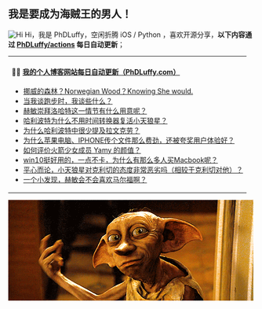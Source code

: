 ## 我是要成为海贼王的男人！

<img src='https://qpluspicture.oss-cn-beijing.aliyuncs.com/6LjjQA/Hi.gif' alt='Hi' width="24"/> Hi，我是 PhDLuffy，空闲折腾 iOS / Python ，喜欢开源分享，**以下内容通过 <a href="https://github.com/PhDLuffy/PhDLuffy/actions" target="_blank">PhDLuffy/actions</a> 每日自动更新**；

<table>
<td>

#### 🤹‍♀️ <a href="https://phdluffy.com/" target="_blank">我的个人博客网站每日自动更新（PhDLuffy.com）</a>

<!-- blog starts -->
* <a href='https://PhDLuffy.github.io/2021/01/14/%E6%8C%AA%E5%A8%81%E7%9A%84%E6%A3%AE%E6%9E%97/' target='_blank'>挪威的森林？Norwegian Wood？Knowing She would.</a>
* <a href='https://PhDLuffy.github.io/2021/01/09/%E5%BD%93%E6%88%91%E8%B0%88%E8%B7%91%E6%AD%A5%E6%97%B6-%E6%88%91%E8%B0%88%E4%BA%9B%E4%BB%80%E4%B9%88/' target='_blank'>当我谈跑步时，我谈些什么？</a>
* <a href='https://PhDLuffy.github.io/2020/12/13/%E8%B5%AB%E6%95%8F%E5%B4%87%E6%8B%9C%E6%B4%9B%E5%93%88%E7%89%B9%E8%BF%99%E4%B8%80%E6%83%85%E8%8A%82%E6%9C%89%E4%BB%80%E4%B9%88%E7%94%A8%E6%84%8F%E5%91%A2/' target='_blank'>赫敏崇拜洛哈特这一情节有什么用意呢？</a>
* <a href='https://PhDLuffy.github.io/2020/09/05/%E5%93%88%E5%88%A9%E6%B3%A2%E7%89%B9%E4%B8%BA%E4%BB%80%E4%B9%88%E4%B8%8D%E7%94%A8%E6%97%B6%E9%97%B4%E8%BD%AC%E6%8D%A2%E5%99%A8%E5%A4%8D%E6%B4%BB%E5%B0%8F%E5%A4%A9%E7%8B%BC%E6%98%9F/' target='_blank'>哈利波特为什么不用时间转换器复活小天狼星？</a>
* <a href='https://PhDLuffy.github.io/2020/08/21/%E4%B8%BA%E4%BB%80%E4%B9%88%E5%93%88%E5%88%A9%E6%B3%A2%E7%89%B9%E4%B8%AD%E5%BE%88%E5%B0%91%E6%8F%90%E5%8F%8A%E6%8B%89%E6%96%87%E5%85%8B%E5%8A%B3/' target='_blank'>为什么哈利波特中很少提及拉文克劳？</a>
* <a href='https://PhDLuffy.github.io/2020/08/19/%E4%B8%BA%E4%BB%80%E4%B9%88%E8%8B%B9%E6%9E%9C%E7%94%B5%E8%84%91-IPHONE%E4%BC%A0%E4%B8%AA%E6%96%87%E4%BB%B6%E9%82%A3%E4%B9%88%E8%B4%B9%E5%8A%B2-%E8%BF%98%E8%A2%AB%E5%A4%B8%E5%A5%96%E7%94%A8%E6%88%B7%E4%BD%93%E9%AA%8C%E5%A5%BD/' target='_blank'>为什么苹果电脑、IPHONE传个文件那么费劲，还被夸奖用户体验好？</a>
* <a href='https://PhDLuffy.github.io/2020/07/31/%E5%A6%82%E4%BD%95%E8%AF%84%E4%BB%B7%E7%81%AB%E7%AE%AD%E5%B0%91%E5%A5%B3%E6%88%90%E5%91%98-Yamy-%E7%9A%84%E9%A2%9C%E5%80%BC/' target='_blank'>如何评价火箭少女成员 Yamy 的颜值？</a>
* <a href='https://PhDLuffy.github.io/2020/06/28/win10%E6%8C%BA%E5%A5%BD%E7%94%A8%E7%9A%84-%E4%B8%80%E7%82%B9%E4%B8%8D%E5%8D%A1-%E4%B8%BA%E4%BB%80%E4%B9%88%E6%9C%89%E9%82%A3%E4%B9%88%E5%A4%9A%E4%BA%BA%E4%B9%B0Macbook%E5%91%A2/' target='_blank'>win10挺好用的，一点不卡，为什么有那么多人买Macbook呢？</a>
* <a href='https://PhDLuffy.github.io/2020/06/25/%E5%B9%B3%E5%BF%83%E8%80%8C%E8%AE%BA-%E5%B0%8F%E5%A4%A9%E7%8B%BC%E6%98%9F%E5%AF%B9%E5%85%8B%E5%88%A9%E5%88%87%E7%9A%84%E6%80%81%E5%BA%A6%E9%9D%9E%E5%B8%B8%E6%81%B6%E5%8A%A3%E5%90%97-%E7%9B%B8%E8%BE%83%E4%BA%8E%E5%85%8B%E5%88%A9%E5%88%87%E5%AF%B9%E4%BB%96/' target='_blank'>平心而论，小天狼星对克利切的态度非常恶劣吗（相较于克利切对他）？</a>
* <a href='https://PhDLuffy.github.io/2020/06/25/%E4%B8%80%E4%B8%AA%E5%B0%8F%E5%8F%91%E7%8E%B0-%E8%B5%AB%E6%95%8F%E4%BC%9A%E4%B8%8D%E4%BC%9A%E5%96%9C%E6%AC%A2%E9%A9%AC%E5%B0%94%E7%A6%8F%E5%95%8A/' target='_blank'>一个小发现，赫敏会不会喜欢马尔福啊？</a>
<!-- blog ends -->

</td>
</table>

![多比点赞手势](https://raw.githubusercontent.com/PhDLuffy/PicGo/master/img/多比.gif)
